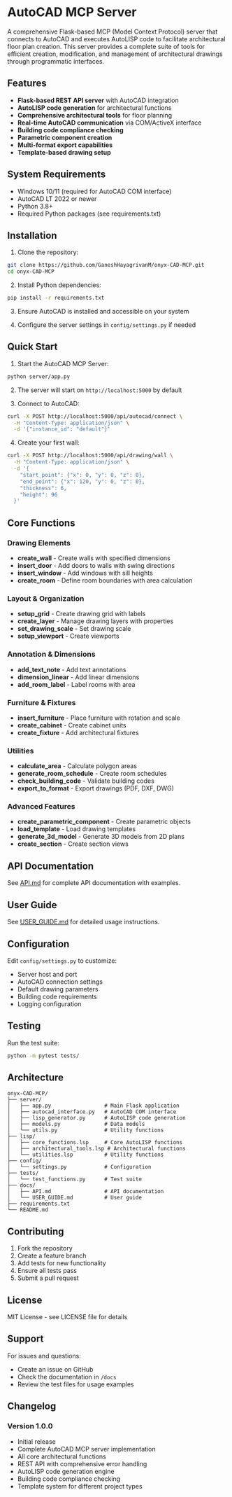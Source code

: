 # AutoCAD MCP Server

A comprehensive Flask-based MCP (Model Context Protocol) server that connects to AutoCAD and executes AutoLISP code to facilitate architectural floor plan creation. This server provides a complete suite of tools for efficient creation, modification, and management of architectural drawings through programmatic interfaces.

## Features

- **Flask-based REST API server** with AutoCAD integration
- **AutoLISP code generation** for architectural functions
- **Comprehensive architectural tools** for floor planning
- **Real-time AutoCAD communication** via COM/ActiveX interface
- **Building code compliance checking**
- **Parametric component creation**
- **Multi-format export capabilities**
- **Template-based drawing setup**

## System Requirements

- Windows 10/11 (required for AutoCAD COM interface)
- AutoCAD LT 2022 or newer
- Python 3.8+
- Required Python packages (see requirements.txt)

## Installation

1. Clone the repository:
```bash
git clone https://github.com/GaneshHayagrivanM/onyx-CAD-MCP.git
cd onyx-CAD-MCP
```

2. Install Python dependencies:
```bash
pip install -r requirements.txt
```

3. Ensure AutoCAD is installed and accessible on your system

4. Configure the server settings in `config/settings.py` if needed

## Quick Start

1. Start the AutoCAD MCP Server:
```bash
python server/app.py
```

2. The server will start on `http://localhost:5000` by default

3. Connect to AutoCAD:
```bash
curl -X POST http://localhost:5000/api/autocad/connect \
  -H "Content-Type: application/json" \
  -d '{"instance_id": "default"}'
```

4. Create your first wall:
```bash
curl -X POST http://localhost:5000/api/drawing/wall \
  -H "Content-Type: application/json" \
  -d '{
    "start_point": {"x": 0, "y": 0, "z": 0},
    "end_point": {"x": 120, "y": 0, "z": 0},
    "thickness": 6,
    "height": 96
  }'
```

## Core Functions

### Drawing Elements
- **create_wall** - Create walls with specified dimensions
- **insert_door** - Add doors to walls with swing directions
- **insert_window** - Add windows with sill heights
- **create_room** - Define room boundaries with area calculation

### Layout & Organization
- **setup_grid** - Create drawing grid with labels
- **create_layer** - Manage drawing layers with properties
- **set_drawing_scale** - Set drawing scale
- **setup_viewport** - Create viewports

### Annotation & Dimensions
- **add_text_note** - Add text annotations
- **dimension_linear** - Add linear dimensions
- **add_room_label** - Label rooms with area

### Furniture & Fixtures
- **insert_furniture** - Place furniture with rotation and scale
- **create_cabinet** - Create cabinet units
- **create_fixture** - Add architectural fixtures

### Utilities
- **calculate_area** - Calculate polygon areas
- **generate_room_schedule** - Create room schedules
- **check_building_code** - Validate building codes
- **export_to_format** - Export drawings (PDF, DXF, DWG)

### Advanced Features
- **create_parametric_component** - Create parametric objects
- **load_template** - Load drawing templates
- **generate_3d_model** - Generate 3D models from 2D plans
- **create_section** - Create section views

## API Documentation

See [API.md](docs/API.md) for complete API documentation with examples.

## User Guide

See [USER_GUIDE.md](docs/USER_GUIDE.md) for detailed usage instructions.

## Configuration

Edit `config/settings.py` to customize:
- Server host and port
- AutoCAD connection settings
- Default drawing parameters
- Building code requirements
- Logging configuration

## Testing

Run the test suite:
```bash
python -m pytest tests/
```

## Architecture

```
onyx-CAD-MCP/
├── server/
│   ├── app.py                 # Main Flask application
│   ├── autocad_interface.py   # AutoCAD COM interface
│   ├── lisp_generator.py      # AutoLISP code generation
│   ├── models.py              # Data models
│   └── utils.py               # Utility functions
├── lisp/
│   ├── core_functions.lsp     # Core AutoLISP functions
│   ├── architectural_tools.lsp # Architectural functions
│   └── utilities.lsp          # Utility functions
├── config/
│   └── settings.py            # Configuration
├── tests/
│   └── test_functions.py      # Test suite
├── docs/
│   ├── API.md                 # API documentation
│   └── USER_GUIDE.md          # User guide
├── requirements.txt
└── README.md
```

## Contributing

1. Fork the repository
2. Create a feature branch
3. Add tests for new functionality
4. Ensure all tests pass
5. Submit a pull request

## License

MIT License - see LICENSE file for details

## Support

For issues and questions:
- Create an issue on GitHub
- Check the documentation in `/docs`
- Review the test files for usage examples

## Changelog

### Version 1.0.0
- Initial release
- Complete AutoCAD MCP server implementation
- All core architectural functions
- REST API with comprehensive error handling
- AutoLISP code generation engine
- Building code compliance checking
- Template system for different project types